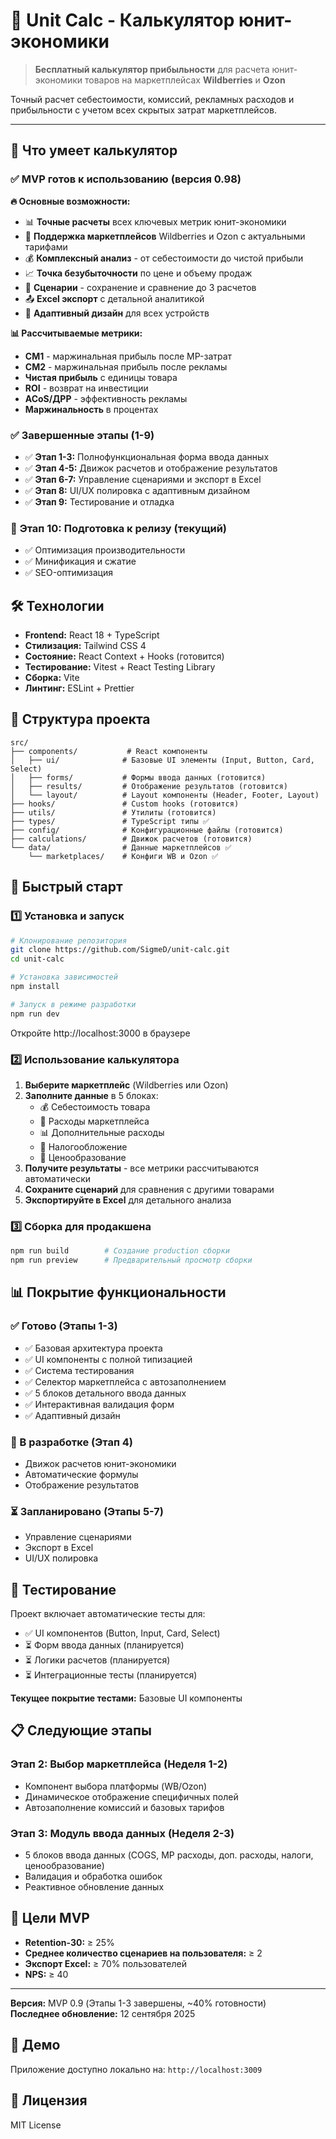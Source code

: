 # 🧮 Unit Calc - Калькулятор юнит-экономики

> **Бесплатный калькулятор прибыльности** для расчета юнит-экономики товаров на маркетплейсах **Wildberries** и **Ozon**

Точный расчет себестоимости, комиссий, рекламных расходов и прибыльности с учетом всех скрытых затрат маркетплейсов.

---

## 🎯 Что умеет калькулятор

### ✅ **MVP готов к использованию** (версия 0.98)

**🔥 Основные возможности:**
- 📊 **Точные расчеты** всех ключевых метрик юнит-экономики
- 🛒 **Поддержка маркетплейсов** Wildberries и Ozon с актуальными тарифами
- 💰 **Комплексный анализ** - от себестоимости до чистой прибыли
- 📈 **Точка безубыточности** по цене и объему продаж
- 💾 **Сценарии** - сохранение и сравнение до 3 расчетов
- 📤 **Excel экспорт** с детальной аналитикой
- 📱 **Адаптивный дизайн** для всех устройств

**📊 Рассчитываемые метрики:**
- **CM1** - маржинальная прибыль после MP-затрат
- **CM2** - маржинальная прибыль после рекламы  
- **Чистая прибыль** с единицы товара
- **ROI** - возврат на инвестиции
- **ACoS/ДРР** - эффективность рекламы
- **Маржинальность** в процентах

### ✅ Завершенные этапы (1-9)
- ✅ **Этап 1-3:** Полнофункциональная форма ввода данных
- ✅ **Этап 4-5:** Движок расчетов и отображение результатов  
- ✅ **Этап 6-7:** Управление сценариями и экспорт в Excel
- ✅ **Этап 8:** UI/UX полировка с адаптивным дизайном
- ✅ **Этап 9:** Тестирование и отладка

### 🚀 **Этап 10: Подготовка к релизу** (текущий)
- ✅ Оптимизация производительности
- ✅ Минификация и сжатие
- ✅ SEO-оптимизация

## 🛠️ Технологии

- **Frontend:** React 18 + TypeScript
- **Стилизация:** Tailwind CSS 4
- **Состояние:** React Context + Hooks (готовится)
- **Тестирование:** Vitest + React Testing Library
- **Сборка:** Vite
- **Линтинг:** ESLint + Prettier

## 📁 Структура проекта

```
src/
├── components/           # React компоненты
│   ├── ui/              # Базовые UI элементы (Input, Button, Card, Select)
│   ├── forms/           # Формы ввода данных (готовится)
│   ├── results/         # Отображение результатов (готовится)
│   └── layout/          # Layout компоненты (Header, Footer, Layout)
├── hooks/               # Custom hooks (готовится)
├── utils/               # Утилиты (готовится)
├── types/               # TypeScript типы ✅
├── config/              # Конфигурационные файлы (готовится)
├── calculations/        # Движок расчетов (готовится)
└── data/                # Данные маркетплейсов ✅
    └── marketplaces/    # Конфиги WB и Ozon ✅
```

## 🚀 Быстрый старт

### 1️⃣ Установка и запуск
```bash
# Клонирование репозитория
git clone https://github.com/SigmeD/unit-calc.git
cd unit-calc

# Установка зависимостей
npm install

# Запуск в режиме разработки
npm run dev
```

Откройте http://localhost:3000 в браузере

### 2️⃣ Использование калькулятора

1. **Выберите маркетплейс** (Wildberries или Ozon)
2. **Заполните данные** в 5 блоках:
   - 💰 Себестоимость товара
   - 🏪 Расходы маркетплейса
   - 📊 Дополнительные расходы  
   - 🧾 Налогообложение
   - 💸 Ценообразование
3. **Получите результаты** - все метрики рассчитываются автоматически
4. **Сохраните сценарий** для сравнения с другими товарами
5. **Экспортируйте в Excel** для детального анализа

### 3️⃣ Сборка для продакшена
```bash
npm run build        # Создание production сборки
npm run preview      # Предварительный просмотр сборки
```

## 📊 Покрытие функциональности

### ✅ Готово (Этапы 1-3)
- ✅ Базовая архитектура проекта
- ✅ UI компоненты с полной типизацией
- ✅ Система тестирования
- ✅ Селектор маркетплейса с автозаполнением
- ✅ 5 блоков детального ввода данных
- ✅ Интерактивная валидация форм
- ✅ Адаптивный дизайн

### 🔄 В разработке (Этап 4)
- Движок расчетов юнит-экономики
- Автоматические формулы
- Отображение результатов

### ⏳ Запланировано (Этапы 5-7)
- Управление сценариями
- Экспорт в Excel
- UI/UX полировка

## 🧪 Тестирование

Проект включает автоматические тесты для:
- ✅ UI компонентов (Button, Input, Card, Select)
- ⏳ Форм ввода данных (планируется)
- ⏳ Логики расчетов (планируется)
- ⏳ Интеграционные тесты (планируется)

**Текущее покрытие тестами:** Базовые UI компоненты

## 📋 Следующие этапы

### Этап 2: Выбор маркетплейса (Неделя 1-2)
- Компонент выбора платформы (WB/Ozon)
- Динамическое отображение специфичных полей
- Автозаполнение комиссий и базовых тарифов

### Этап 3: Модуль ввода данных (Неделя 2-3)
- 5 блоков ввода данных (COGS, MP расходы, доп. расходы, налоги, ценообразование)
- Валидация и обработка ошибок
- Реактивное обновление данных

## 🎯 Цели MVP

- **Retention-30:** ≥ 25%
- **Среднее количество сценариев на пользователя:** ≥ 2
- **Экспорт Excel:** ≥ 70% пользователей
- **NPS:** ≥ 40

---

**Версия:** MVP 0.9 (Этапы 1-3 завершены, ~40% готовности)  
**Последнее обновление:** 12 сентября 2025

## 🎥 Демо

Приложение доступно локально на: `http://localhost:3009`

## 📝 Лицензия

MIT License
